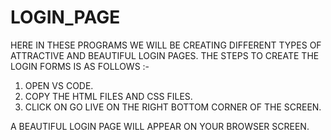 # LOGIN_PAGE

HERE IN THESE PROGRAMS WE WILL BE CREATING DIFFERENT TYPES OF ATTRACTIVE AND BEAUTIFUL LOGIN PAGES. THE STEPS TO CREATE THE LOGIN FORMS IS AS FOLLOWS :-
1) OPEN VS CODE.
2) COPY THE HTML FILES AND CSS FILES.
3) CLICK ON GO LIVE ON THE RIGHT BOTTOM CORNER OF THE SCREEN.

A BEAUTIFUL LOGIN PAGE WILL APPEAR ON YOUR BROWSER SCREEN.
